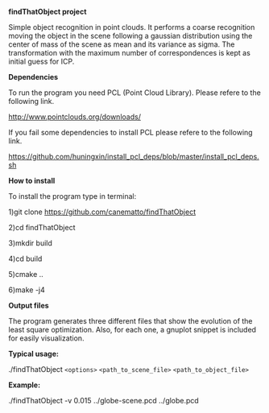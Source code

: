 **findThatObject project**


Simple object recognition in point clouds. It performs a coarse recognition moving the object in the scene following a gaussian distribution using the center of mass of the scene as mean and its variance as sigma. The transformation with the maximum number of correspondences is kept as initial guess for ICP.

**Dependencies**

To run the program you need PCL (Point Cloud Library). Please refere to the following link.

http://www.pointclouds.org/downloads/

If you fail some dependencies to install PCL please refere to the following link.

https://github.com/huningxin/install_pcl_deps/blob/master/install_pcl_deps.sh


**How to install**

To install the program type in terminal:


1)git clone https://github.com/canematto/findThatObject

2)cd findThatObject

3)mkdir build

4)cd build

5)cmake ..

6)make -j4


**Output files**

The program generates three different files that show the evolution of the least square optimization. Also, for each one, a gnuplot snippet is included for easily visualization. 


**Typical usage:**

./findThatObject `<options>` `<path_to_scene_file>` `<path_to_object_file>` 


**Example:**

./findThatObject -v 0.015 ../globe-scene.pcd ../globe.pcd
